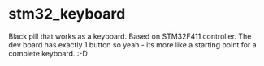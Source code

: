 # stm32_keyboard
Black pill that works as a keyboard. Based on STM32F411 controller. The dev board has exactly 1 button so yeah - its more like a starting point for a complete keyboard. :-D
